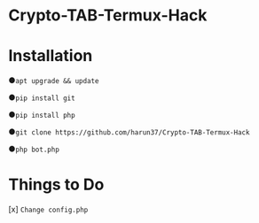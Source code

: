 # Crypto-TAB-Termux-Hack

# Installation
●`apt upgrade && update`

●`pip install git`

●`pip install php`

●`git clone https://github.com/harun37/Crypto-TAB-Termux-Hack`

●`php bot.php`

# Things to Do

[x] `Change config.php`
